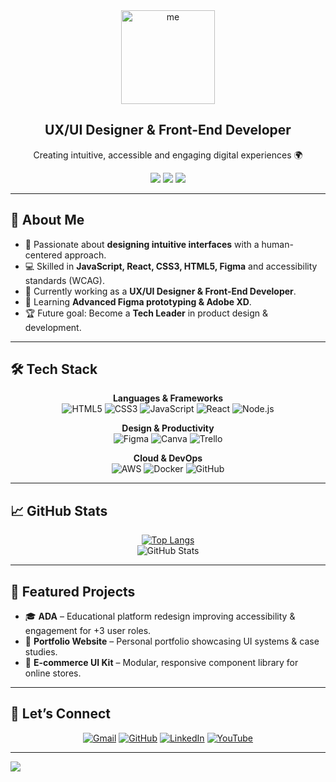 

<!-- Foto y título -->
<div>    
<div align="center">
	<a href="https://www.linkedin.com/in/vanessamarlenemsanchez/">
  <img src="https://github.com/user-attachments/assets/19c1d9ac-605a-4208-b1a9-0ddc5b5120bc" alt="me" width="150"/> </a>
  
  <h2>UX/UI Designer & Front-End Developer</h2>
  <p>Creating intuitive, accessible and engaging digital experiences 🌍</p>

  <!-- Botones -->
  <a href="https://www.linkedin.com/in/vanessamarlenemsanchez/"><img src="https://img.shields.io/badge/LinkedIn-0077B5?style=for-the-badge&logo=linkedin&logoColor=white"/></a>
  <a href="https://vanessa-portfolio.com"><img src="https://img.shields.io/badge/Portfolio-800080?style=for-the-badge&logo=About.me&logoColor=white"/></a>
  <a href="https://github.com/MarleneMS09"><img src="https://img.shields.io/badge/GitHub-000?style=for-the-badge&logo=github&logoColor=white"/></a>
</div>


---

## 💜 About Me
- 🎨 Passionate about **designing intuitive interfaces** with a human-centered approach.  
- 💻 Skilled in **JavaScript, React, CSS3, HTML5, Figma** and accessibility standards (WCAG).  
- 🚀 Currently working as a **UX/UI Designer & Front-End Developer**.  
- 🌱 Learning **Advanced Figma prototyping & Adobe XD**.  
- 🏆 Future goal: Become a **Tech Leader** in product design & development.  

---

## 🛠 Tech Stack
<div align="center">

**Languages & Frameworks**  
![HTML5](https://img.shields.io/badge/html5-%23E34F26.svg?style=for-the-badge&logo=html5&logoColor=white)
![CSS3](https://img.shields.io/badge/css3-%231572B6.svg?style=for-the-badge&logo=css3&logoColor=white)
![JavaScript](https://img.shields.io/badge/javascript-%23323330.svg?style=for-the-badge&logo=javascript&logoColor=%23F7DF1E)
![React](https://img.shields.io/badge/react-%2320232a.svg?style=for-the-badge&logo=react&logoColor=%2361DAFB)
![Node.js](https://img.shields.io/badge/node.js-%2343853D.svg?style=for-the-badge&logo=node.js&logoColor=white)

**Design & Productivity**  
![Figma](https://img.shields.io/badge/figma-%23F24E1E.svg?style=for-the-badge&logo=figma&logoColor=white)
![Canva](https://img.shields.io/badge/Canva-%2300C4CC.svg?style=for-the-badge&logo=Canva&logoColor=white)
![Trello](https://img.shields.io/badge/Trello-%23026AA7.svg?style=for-the-badge&logo=Trello&logoColor=white)

**Cloud & DevOps**  
![AWS](https://img.shields.io/badge/AWS-%23FF9900.svg?style=for-the-badge&logo=amazon-aws&logoColor=white)
![Docker](https://img.shields.io/badge/docker-%230db7ed.svg?style=for-the-badge&logo=docker&logoColor=white)
![GitHub](https://img.shields.io/badge/github-%23121011.svg?style=for-the-badge&logo=github&logoColor=white)

</div>

---

## 📈 GitHub Stats
<div align="center">
  
[![Top Langs](https://github-readme-stats.vercel.app/api/top-langs/?username=MarleneMS09&layout=compact&theme=radical)](https://github.com/anuraghazra/github-readme-stats)  
![GitHub Stats](https://github-readme-stats.vercel.app/api?username=MarleneMS09&show_icons=true&theme=radical&count_private=true)

</div>

---

## 🌟 Featured Projects
- 🎓 **ADA** – Educational platform redesign improving accessibility & engagement for +3 user roles.  
- 💼 **Portfolio Website** – Personal portfolio showcasing UI systems & case studies.  
- 🛒 **E-commerce UI Kit** – Modular, responsive component library for online stores.  

---

## 🤝 Let’s Connect
<div align="center">
  <a href="mailto:marlenemsanchez05@gmail.com"><img src="https://img.icons8.com/bubbles/50/000000/gmail.png" alt="Gmail"/></a>
  <a href="https://github.com/MarleneMS09"><img src="https://img.icons8.com/bubbles/50/000000/github.png" alt="GitHub"/></a>
  <a href="https://www.linkedin.com/in/vanessamarlenemsanchez/"><img src="https://img.icons8.com/bubbles/50/000000/linkedin.png" alt="LinkedIn"/></a>
  <a href="https://www.youtube.com/channel/UCpfIuDl1aVmxScz1KatI5XA"><img src="https://img.icons8.com/bubbles/50/000000/youtube.png" alt="YouTube"/></a>
</div>

---

<!-- Footer con efecto -->
<img src="https://capsule-render.vercel.app/api?type=waving&color=800080&height=150&section=footer"/>



